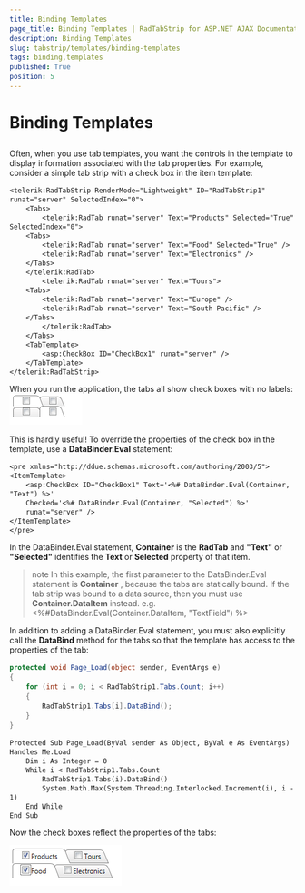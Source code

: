 ```yaml
---
title: Binding Templates
page_title: Binding Templates | RadTabStrip for ASP.NET AJAX Documentation
description: Binding Templates
slug: tabstrip/templates/binding-templates
tags: binding,templates
published: True
position: 5
---
```


# Binding Templates

## 

Often, when you use tab templates, you want the controls in the template to display information associated with the tab properties. For example, consider a simple tab strip with a check box in the item template:

````ASPNET	     
<telerik:RadTabStrip RenderMode="Lightweight" ID="RadTabStrip1" runat="server" SelectedIndex="0">  
    <Tabs>    
        <telerik:RadTab runat="server" Text="Products" Selected="True" SelectedIndex="0">      
    <Tabs>        
        <telerik:RadTab runat="server" Text="Food" Selected="True" />        
        <telerik:RadTab runat="server" Text="Electronics" />      
    </Tabs>    
    </telerik:RadTab>    
        <telerik:RadTab runat="server" Text="Tours">      
    <Tabs>        
        <telerik:RadTab runat="server" Text="Europe" />        
        <telerik:RadTab runat="server" Text="South Pacific" />      
    </Tabs>    
        </telerik:RadTab>  
    </Tabs>  
    <TabTemplate>     
        <asp:CheckBox ID="CheckBox1" runat="server" />  
    </TabTemplate>
</telerik:RadTabStrip>				
````

When you run the application, the tabs all show check boxes with no labels:
![template no binding](images/tabstrip_templatenobinding.png)

This is hardly useful! To override the properties of the check box in the template, use a **DataBinder.Eval** statement:

````ASPNET	
<pre xmlns="http://ddue.schemas.microsoft.com/authoring/2003/5">
<ItemTemplate>  
    <asp:CheckBox ID="CheckBox1" Text='<%# DataBinder.Eval(Container, "Text") %>'    
    Checked='<%# DataBinder.Eval(Container, "Selected") %>'    
    runat="server" />
</ItemTemplate>
</pre>	          
````

In the DataBinder.Eval statement, **Container** is the **RadTab** and **"Text"** or **"Selected"** identifies the **Text** or **Selected** property of that item.

>note In this example, the first parameter to the DataBinder.Eval statement is **Container** , because the tabs are statically bound. If the tab strip was bound to a data source, then you must use **Container.DataItem** instead. e.g.<%#DataBinder.Eval(Container.DataItem, "TextField") %>
>


In addition to adding a DataBinder.Eval statement, you must also explicitly call the **DataBind** method for the tabs so that the template has access to the properties of the tab:



````C#
protected void Page_Load(object sender, EventArgs e) 
{ 
    for (int i = 0; i < RadTabStrip1.Tabs.Count; i++) 
    { 
        RadTabStrip1.Tabs[i].DataBind(); 
    } 
}	
````
````VB.NET	
Protected Sub Page_Load(ByVal sender As Object, ByVal e As EventArgs) Handles Me.Load
    Dim i As Integer = 0
    While i < RadTabStrip1.Tabs.Count
        RadTabStrip1.Tabs(i).DataBind()
        System.Math.Max(System.Threading.Interlocked.Increment(i), i - 1)
    End While
End Sub	
````


Now the check boxes reflect the properties of the tabs:

![Templates Bound](images/tabstrip_templatesbound.png)
